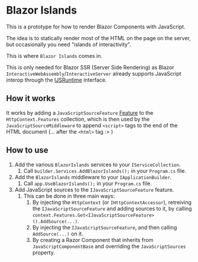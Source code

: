# Blazor Islands

This is a prototype for how to render Blazor Components with JavaScript.

The idea is to statically render most of the HTML on the page on the server, but occasionally you need "islands of
interactivity".

This is where `Blazor Islands` comes in.

This is only needed for Blazor SSR (Server Side Rendering) as Blazor `InteractiveWebAssembly`/`InteractiveServer`
already supports JavaScript interop through
the [IJSRuntime](https://learn.microsoft.com/en-us/aspnet/core/blazor/javascript-interoperability/?view=aspnetcore-8.0)
interface.

## How it works

It works by adding
a `JavaScriptSourceFeature` [Feature](https://learn.microsoft.com/en-us/aspnet/core/fundamentals/request-features?view=aspnetcore-8.0)
to the `HttpContext.Features` collection, which is then used by the `JavaScriptSourceMiddleware` to append `<script>`
tags to the end of the HTML document (... after the `<html>` tag :> )

## How to use

1. Add the various `BlazorIslands` services to your `IServiceCollection`.
    1. Call `builder.Services.AddBlazorIslands();` in your `Program.cs` file.
2. Add the `BlazorIslands` middleware to your `IApplicationBuilder`.
    1. Call `app.UseBlazorIslands();` in your `Program.cs` file.
3. Add JavaScript sources to the `IJavaScriptSourceFeature` feature.
    1. This can be done in three main ways:
        1. By injecting the `HttpContext` (or `IHttpContextAccessor`), retreiving the `IJavaScriptSourceFeature` and
           adding sources to it, by calling `context.Features.Get<IJavaScriptSourceFeature>().AddSource(...)`.
        2. By injecting the `IJavaScriptSourceFeature`, and then calling `AddSource(...)` on it.
        3. By creating a Razor Component that inherits from `JavaScriptComponentBase` and overriding the `JavaScriptSources` property.